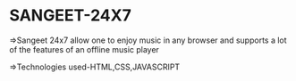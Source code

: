 # SANGEET-24X7

=>Sangeet 24x7 allow one to enjoy music in any browser and supports a lot of the features of an offline music player 

=>Technologies used-HTML,CSS,JAVASCRIPT
